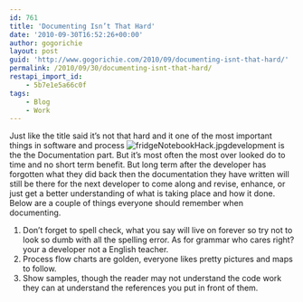 ```yaml
---
id: 761
title: 'Documenting Isn’t That Hard'
date: '2010-09-30T16:52:26+00:00'
author: gogorichie
layout: post
guid: 'http://www.gogorichie.com/2010/09/documenting-isnt-that-hard/'
permalink: /2010/09/30/documenting-isnt-that-hard/
restapi_import_id:
    - 5b7e1e5a66c0f
tags:
    - Blog
    - Work
---
```


Just like the title said it’s not that hard and it one of the most important things in software and process ![fridgeNotebookHack.jpg](http://blog.makezine.com/upload/2009/03/recent_makers_notebook_hacks/fridgeNotebookHack.jpg)development is the the Documentation part. But it’s most often the most over looked do to time and no short term benefit. But long term after the developer has forgotten what they did back then the documentation they have written will still be there for the next developer to come along and revise, enhance, or just get a better understanding of what is taking place and how it done. Below are a couple of things everyone should remember when documenting.

1. Don’t forget to spell check, what you say will live on forever so try not to look so dumb with all the spelling error. As for grammar who cares right? your a developer not a English teacher.
2. Process flow charts are golden, everyone likes pretty pictures and maps to follow.
3. Show samples, though the reader may not understand the code work they can at understand the references you put in front of them.